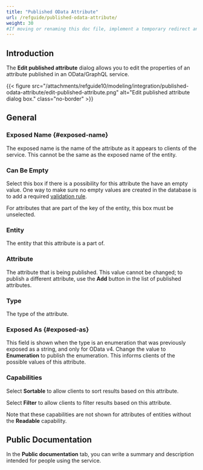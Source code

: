 ```yaml
---
title: "Published OData Attribute"
url: /refguide/published-odata-attribute/
weight: 30
#If moving or renaming this doc file, implement a temporary redirect and let the respective team know they should update the URL in the product. See Mapping to Products for more details.
---
```


## Introduction

The **Edit published attribute** dialog allows you to edit the properties of an attribute published in an OData/GraphQL service.

{{< figure src="/attachments/refguide10/modeling/integration/published-odata-attribute/edit-published-attribute.png" alt="Edit published attribute dialog box." class="no-border" >}}

## General

### Exposed Name {#exposed-name}

The exposed name is the name of the attribute as it appears to clients of the service. This cannot be the same as the exposed name of the entity.

### Can Be Empty

Select this box if there is a possibility for this attribute the have an empty value. One way to make sure no empty values are created in the database is to add a required [validation rule](/refguide/validation-rules/).

For attributes that are part of the key of the entity, this box must be unselected.

### Entity

The entity that this attribute is a part of.

### Attribute

The attribute that is being published. This value cannot be changed; to publish a different attribute, use the **Add** button in the list of published attributes.

### Type

The type of the attribute.

### Exposed As {#exposed-as}

This field is shown when the type is an enumeration that was previously exposed as a string, and only for OData v4. Change the value to **Enumeration** to publish the enumeration. This informs clients of the possible values of this attribute.

### Capabilities

Select **Sortable** to allow clients to sort results based on this attribute.

Select **Filter** to allow clients to filter results based on this attribute.

Note that these capabilities are not shown for attributes of entities without the **Readable** capability.

## Public Documentation

In the **Public documentation** tab, you can write a summary and description intended for people using the service.
